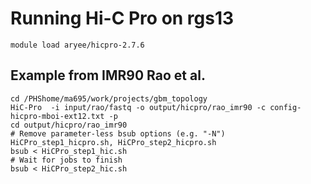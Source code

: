 # Running Hi-C Pro on rgs13
```
module load aryee/hicpro-2.7.6 
```

## Example from IMR90 Rao et al. 
```
cd /PHShome/ma695/work/projects/gbm_topology
HiC-Pro  -i input/rao/fastq -o output/hicpro/rao_imr90 -c config-hicpro-mboi-ext12.txt -p
cd output/hicpro/rao_imr90
# Remove parameter-less bsub options (e.g. "-N") HiCPro_step1_hicpro.sh, HiCPro_step2_hicpro.sh  
bsub < HiCPro_step1_hic.sh 
# Wait for jobs to finish
bsub < HiCPro_step2_hic.sh
```
